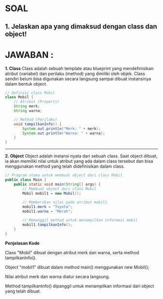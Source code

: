 # **SOAL**

## 1. Jelaskan apa yang dimaksud dengan class dan object!

# **JAWABAN :**

**1. Class**
Class adalah sebuah template atau blueprint yang mendefinisikan atribut (variabel) dan perilaku (method) yang dimiliki oleh objek. Class sendiri belum bisa digunakan secara langsung sampai dibuat instansinya dalam bentuk object.

```java
// Definisi class Mobil
class Mobil {
    // Atribut (Properti)
    String merk;
    String warna;

    // Method (Perilaku)
    void tampilkanInfo() {
        System.out.println("Merk: " + merk);
        System.out.println("Warna: " + warna);
    }
}
```

---


**2. Object**
Object adalah instansi nyata dari sebuah class. Saat object dibuat, ia akan memiliki nilai untuk atribut yang ada dalam class tersebut dan bisa menggunakan method yang telah didefinisikan dalam class.

```java
// Program utama untuk membuat object dari class Mobil
public class Main {
    public static void main(String[] args) {
        // Membuat object dari class Mobil
        Mobil mobil1 = new Mobil();
        
        // Memberikan nilai pada atribut mobil1
        mobil1.merk = "Toyota";
        mobil1.warna = "Merah";

        // Memanggil method untuk menampilkan informasi mobil
        mobil1.tampilkanInfo();
    }
}
```

**Penjelasan Kode**

Class "Mobil" dibuat dengan atribut merk dan warna, serta method tampilkanInfo().

Object "mobil1" dibuat dalam method main() menggunakan new Mobil();

Nilai atribut merk dan warna diatur secara langsung.

Method tampilkanInfo() dipanggil untuk menampilkan informasi dari object yang telah dibuat.
